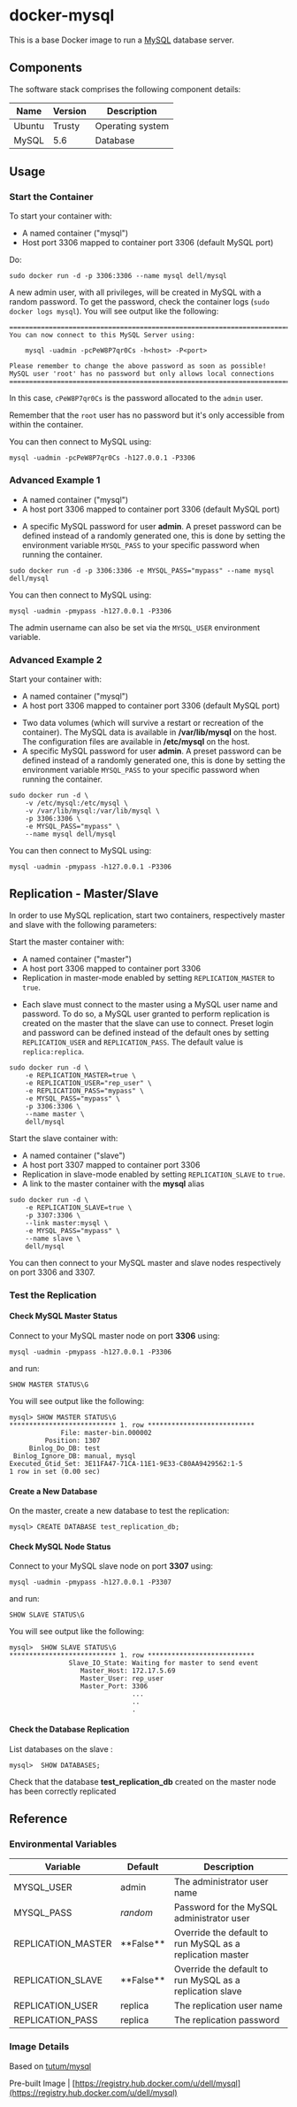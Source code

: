 # docker-mysql

This is a base Docker image to run a [MySQL](http://www.mysql.com/) database server.

## Components
The software stack comprises the following component details:

Name       | Version    | Description
-----------|------------|------------------------------
Ubuntu     | Trusty     | Operating system
MySQL      | 5.6        | Database

## Usage

### Start the Container
To start your container with:

* A named container ("mysql")
* Host port 3306 mapped to container port 3306 (default MySQL port)

Do:
```no-highlight
sudo docker run -d -p 3306:3306 --name mysql dell/mysql
```

A new admin user, with all privileges, will be created in MySQL with a random password. To get the password, check the container logs (```sudo docker logs mysql```). You will see output like the following:


```no-highlight
========================================================================
You can now connect to this MySQL Server using:

    mysql -uadmin -pcPeW8P7qr0Cs -h<host> -P<port>

Please remember to change the above password as soon as possible!
MySQL user 'root' has no password but only allows local connections
========================================================================
```

In this case, `cPeW8P7qr0Cs` is the password allocated to the `admin` user.

Remember that the `root` user has no password but it's only accessible from within the container.

You can then connect to MySQL using:

```no-highlight
mysql -uadmin -pcPeW8P7qr0Cs -h127.0.0.1 -P3306
```

### Advanced Example 1
* A named container ("mysql")
* A host port 3306 mapped to container port 3306 (default MySQL port)
- A specific MySQL password for user **admin**. A preset password can be defined instead of a randomly generated one, this is done by setting the environment variable `MYSQL_PASS` to your specific password when running the container.

```no-highlight
sudo docker run -d -p 3306:3306 -e MYSQL_PASS="mypass" --name mysql dell/mysql
```

You can then connect to MySQL using:

```no-highlight
mysql -uadmin -pmypass -h127.0.0.1 -P3306
```

The admin username can also be set via the `MYSQL_USER` environment variable.

### Advanced Example 2

Start your container with:
* A named container ("mysql")
* A host port 3306 mapped to container port 3306 (default MySQL port)
- Two data volumes (which will survive a restart or recreation of the container). The MySQL data is available in **/var/lib/mysql** on the host. The configuration files are available in **/etc/mysql** on the host.
- A specific MySQL password for user **admin**. A preset password can be defined instead of a randomly generated one, this is done by setting the environment variable `MYSQL_PASS` to your specific password when running the container.

```no-highlight
sudo docker run -d \
	-v /etc/mysql:/etc/mysql \
	-v /var/lib/mysql:/var/lib/mysql \
	-p 3306:3306 \
	-e MYSQL_PASS="mypass" \
	--name mysql dell/mysql
```

You can then connect to MySQL using:

```no-highlight
mysql -uadmin -pmypass -h127.0.0.1 -P3306
```
      
## Replication - Master/Slave

In order to use MySQL replication, start two containers, respectively master and slave with the following parameters: 

Start the master container with:
* A named container ("master")
* A host port 3306 mapped to container port 3306
* Replication in master-mode enabled by setting `REPLICATION_MASTER` to `true`. 
- Each slave must connect to the master using a MySQL user name and password. To do so, a MySQL user granted to perform replication is created on the master that the slave can use to connect. Preset login and password can be defined instead of the default ones by setting `REPLICATION_USER` and `REPLICATION_PASS`. The default value is `replica:replica`. 

```no-highlight
sudo docker run -d \
	-e REPLICATION_MASTER=true \
	-e REPLICATION_USER="rep_user" \
	-e REPLICATION_PASS="mypass" \
	-e MYSQL_PASS="mypass" \
	-p 3306:3306 \
	--name master \
	dell/mysql
```

Start the slave container with:
* A named container ("slave")
* A host port 3307 mapped to container port 3306
* Replication in slave-mode enabled by setting `REPLICATION_SLAVE` to `true`. 
* A link to the master container with the **mysql** alias 

```no-highlight
sudo docker run -d \
	-e REPLICATION_SLAVE=true \
	-p 3307:3306 \
	--link master:mysql \
	-e MYSQL_PASS="mypass" \
	--name slave \
	dell/mysql
```

You can then connect to your MySQL master and slave nodes respectively on port 3306 and 3307.

### Test the Replication

#### Check MySQL Master Status

Connect to your MySQL master node on port **3306** using:

```no-highlight
mysql -uadmin -pmypass -h127.0.0.1 -P3306
```

and run:

```no-highlight
SHOW MASTER STATUS\G
```
You will see output like the following:

```no-highlight
mysql> SHOW MASTER STATUS\G
*************************** 1. row ***************************
             File: master-bin.000002
         Position: 1307
     Binlog_Do_DB: test
 Binlog_Ignore_DB: manual, mysql
Executed_Gtid_Set: 3E11FA47-71CA-11E1-9E33-C80AA9429562:1-5
1 row in set (0.00 sec)
```

#### Create a New Database 

On the master, create a new database to test the replication:

```no-highlight
mysql> CREATE DATABASE test_replication_db;
```

#### Check MySQL Node Status

Connect to your MySQL slave node on port **3307** using:

```no-highlight
mysql -uadmin -pmypass -h127.0.0.1 -P3307
```

and run:


```no-highlight
SHOW SLAVE STATUS\G
```

You will see output like the following:

```no-highlight
mysql>  SHOW SLAVE STATUS\G
*************************** 1. row ***************************
               Slave_IO_State: Waiting for master to send event
                  Master_Host: 172.17.5.69
                  Master_User: rep_user
                  Master_Port: 3306
                               ...
                               ..
                               .
```

#### Check the Database Replication

List databases on the slave :

```no-highlight
mysql>  SHOW DATABASES;
```
Check that the database **test_replication_db** created on the master node has been correctly replicated
 
## Reference

### Environmental Variables

Variable           | Default   | Description
-------------------|-----------|-----------------------------------------------------------
MYSQL_USER         | admin     | The administrator user name
MYSQL_PASS         | *random*  | Password for the MySQL administrator user
REPLICATION_MASTER | \*\*False\*\* | Override the default to run MySQL as a replication master
REPLICATION_SLAVE  | \*\*False\*\* | Override the default to run MySQL as a replication slave
REPLICATION_USER   | replica   | The replication user name
REPLICATION_PASS   | replica   | The replication password

### Image Details

Based on [tutum/mysql](https://github.com/tutumcloud/tutum-docker-mysql)

Pre-built Image | [https://registry.hub.docker.com/u/dell/mysql](https://registry.hub.docker.com/u/dell/mysql) 
